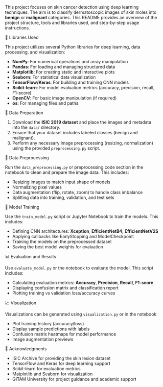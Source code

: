 This project focuses on skin cancer detection using deep learning techniques. The aim is to classify dermatoscopic images of skin moles into **benign** or **malignant** categories. 
This README provides an overview of the project structure, tools and libraries used, and step-by-step usage instructions.


🧰 Libraries Used

This project utilizes several Python libraries for deep learning, data processing, and visualization:

- **NumPy**: For numerical operations and array manipulation  
- **Pandas**: For loading and managing structured data  
- **Matplotlib**: For creating static and interactive plots  
- **Seaborn**: For statistical data visualization  
- **TensorFlow/Keras**: For building and training CNN models  
- **Scikit-learn**: For model evaluation metrics (accuracy, precision, recall, F1-score)  
- **OpenCV**: For basic image manipulation (if required)  
- **os**: For managing files and paths


📁 Data Preparation

1. Download the **ISIC 2019 dataset** and place the images and metadata into the `data/` directory.
2. Ensure that your dataset includes labeled classes (benign and malignant).
3. Perform any necessary image preprocessing (resizing, normalization) using the provided `preprocessing.py` script.


🔄 Data Preprocessing

Run the `data_preprocessing.py` or preprocessing code section in the notebook to clean and prepare the image data. This includes:

- Resizing images to match input shape of models  
- Normalizing pixel values  
- Data augmentation (flip, rotate, zoom) to handle class imbalance  
- Splitting data into training, validation, and test sets


🤖 Model Training

Use the `train_model.py` script or Jupyter Notebook to train the models. This includes:

- Defining CNN architectures: **Xception**, **EfficientNetB4**, **EfficientNetV2S**  
- Applying callbacks like EarlyStopping and ModelCheckpoint  
- Training the models on the preprocessed dataset  
- Saving the best model weights for evaluation


📊 Evaluation and Results

Use `evaluate_model.py` or the notebook to evaluate the model. This script includes:

- Calculating evaluation metrics: **Accuracy**, **Precision**, **Recall**, **F1-score**  
- Displaying confusion matrix and classification report  
- Plotting training vs validation loss/accuracy curves


📈 Visualization

Visualizations can be generated using `visualization.py` or in the notebook:

- Plot training history (accuracy/loss)  
- Display sample predictions with labels  
- Confusion matrix heatmaps for model performance  
- Image augmentation previews


🙏 Acknowledgments

- ISIC Archive for providing the skin lesion dataset  
- TensorFlow and Keras for deep learning support  
- Scikit-learn for evaluation metrics  
- Matplotlib and Seaborn for visualization  
- GITAM University for project guidance and academic support
